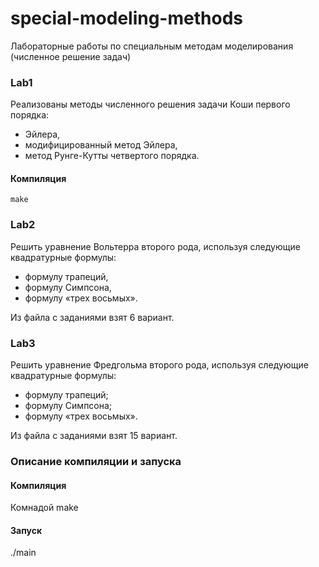 # special-modeling-methods
Лабораторные работы по специальным методам моделирования (численное решение задач)

### Lab1   
Реализованы методы численного решения задачи Коши первого порядка:   
- Эйлера,
- модифицированный метод Эйлера,
- метод Рунге-Кутты четвертого порядка.   

#### Компиляция  

` make `


### Lab2   
Решить уравнение Вольтерра второго рода, используя следующие квадратурные формулы:
- формулу трапеций,
- формулу Симпсона,
- формулу «трех восьмых».

Из файла с заданиями взят 6 вариант. 

### Lab3    
Решить уравнение Фредгольма второго рода, используя следующие квадратурные формулы:
- формулу трапеций;
- формулу Симпсона;
- формулу «трех восьмых».

Из файла с заданиями взят 15 вариант. 

### Описание компиляции и запуска   
#### Компиляция  
Комнадой make

#### Запуск
./main
